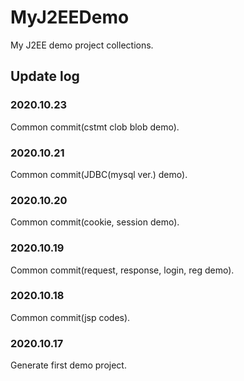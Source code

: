 # MyJ2EEDemo
My J2EE demo project collections.

## Update log
### 2020.10.23
Common commit(cstmt clob blob demo).

### 2020.10.21
Common commit(JDBC(mysql ver.) demo).

### 2020.10.20
Common commit(cookie, session demo).

### 2020.10.19
Common commit(request, response, login, reg demo).

### 2020.10.18
Common commit(jsp codes).

### 2020.10.17
Generate first demo project.